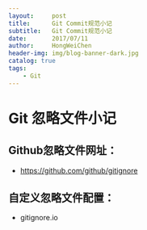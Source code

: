 ```yaml
---
layout:     post
title:      Git Commit规范小记
subtitle:   Git Commit规范小记
date:       2017/07/11
author:     HongWeiChen
header-img: img/blog-banner-dark.jpg
catalog: true
tags:
    - Git
---
```


# Git 忽略文件小记

## Github忽略文件网址：
- https://github.com/github/gitignore

## 自定义忽略文件配置：
- gitignore.io
